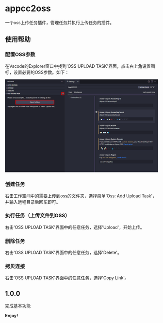 # appcc2oss 

一个oss上传任务插件，管理任务并执行上传任务的插件。

## 使用帮助

### 配置OSS参数
在Vscode的Explorer窗口中找到'OSS UPLOAD TASK'界面，点击右上角设置图标，设置必要的OSS参数。如下：

![setting](./setting.png)

### 创建任务
右击工作空间中的需要上传到oss的文件夹，选择菜单'Oss: Add Upload Task'，并输入远程目录后回车即可。

### 执行任务（上传文件到OSS）
右击'OSS UPLOAD TASK'界面中的任意任务，选择'Upload'，开始上传。

### 删除任务
右击'OSS UPLOAD TASK'界面中的任意任务，选择'Delete'。

### 拷贝连接
右击'OSS UPLOAD TASK'界面中的任意任务，选择'Copy Link'。

## 1.0.0
完成基本功能

**Enjoy!**
